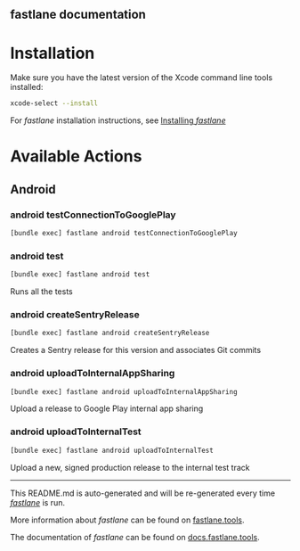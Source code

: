fastlane documentation
----

# Installation

Make sure you have the latest version of the Xcode command line tools installed:

```sh
xcode-select --install
```

For _fastlane_ installation instructions, see [Installing _fastlane_](https://docs.fastlane.tools/#installing-fastlane)

# Available Actions

## Android

### android testConnectionToGooglePlay

```sh
[bundle exec] fastlane android testConnectionToGooglePlay
```



### android test

```sh
[bundle exec] fastlane android test
```

Runs all the tests

### android createSentryRelease

```sh
[bundle exec] fastlane android createSentryRelease
```

Creates a Sentry release for this version and associates Git commits

### android uploadToInternalAppSharing

```sh
[bundle exec] fastlane android uploadToInternalAppSharing
```

Upload a release to Google Play internal app sharing

### android uploadToInternalTest

```sh
[bundle exec] fastlane android uploadToInternalTest
```

Upload a new, signed production release to the internal test track

----

This README.md is auto-generated and will be re-generated every time [_fastlane_](https://fastlane.tools) is run.

More information about _fastlane_ can be found on [fastlane.tools](https://fastlane.tools).

The documentation of _fastlane_ can be found on [docs.fastlane.tools](https://docs.fastlane.tools).
